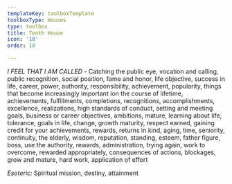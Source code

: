 ```yaml
---
templateKey: toolboxTemplate
toolboxType: Houses
type: toolbox
title: Tenth House
icon: '10'
order: 10

---
```

_I FEEL THAT I AM CALLED_ -  Catching the public eye, vocation and calling, public recognition, social position, fame and honor, life objective, success in life, career, power, authority, responsibility, achievement, popularity, things that become increasingly important ion the course of lifetime, achievements, fulfillments, completions, recognitions, accomplishments, excellence, realizations, high standards of conduct, setting and meeting goals, business or career objectives, ambitions, mature, learning about life, tolerance, goals in life, change, growth maturity, respect earned, gaining credit for your achievements, rewards, returns in kind, aging, time, seniority, continuity, the elderly, wisdom, reputation, standing, esteem, father figure, boss, use the authority, rewards, administration, trying again, work to overcome, rewarded appropriately, consequences of actions, blockages, grow and mature, hard work, application of effort


_Esoteric:_ Spiritual mission, destiny, attainment

